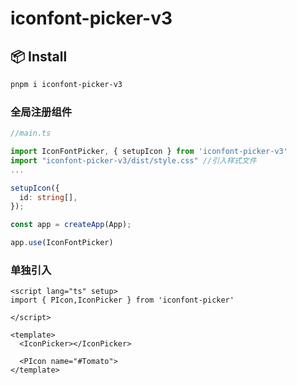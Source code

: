 # iconfont-picker-v3

## 📦 Install

```bash
pnpm i iconfont-picker-v3
```

### 全局注册组件

```ts
//main.ts

import IconFontPicker, { setupIcon } from 'iconfont-picker-v3'
import "iconfont-picker-v3/dist/style.css" //引入样式文件
...

setupIcon({
  id: string[],
});

const app = createApp(App);

app.use(IconFontPicker)
```

### 单独引入

```vue
<script lang="ts" setup>
import { PIcon,IconPicker } from 'iconfont-picker'

</script>

<template>
  <IconPicker></IconPicker>

  <PIcon name="#Tomato">
</template>
```
